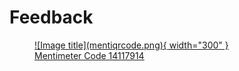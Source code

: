 # Feedback

<figure markdown>
  <a href="www.mentimeter.com">
  ![Image title](mentiqrcode.png){ width="300" }
  <figcaption> Mentimeter Code 14117914 </figcaption>
  </a>
</figure>

